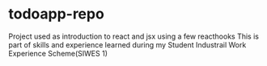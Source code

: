 # todoapp-repo
Project used as introduction to react and jsx using a few reacthooks
This is part of skills and experience learned during my Student Industrail Work Experience Scheme(SIWES 1) 
